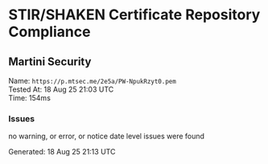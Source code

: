 # STIR/SHAKEN Certificate Repository Compliance

## Martini Security

Name: `https://p.mtsec.me/2e5a/PW-NpukRzyt0.pem`\
Tested At: 18 Aug 25 21:03 UTC\
Time: 154ms

### Issues

no warning, or error, or notice date level issues were found

Generated: 18 Aug 25 21:13 UTC